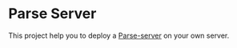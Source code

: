 # Parse Server

This project help you to deploy a [Parse-server](https://github.com/ParsePlatform/parse-server) on your own server.
